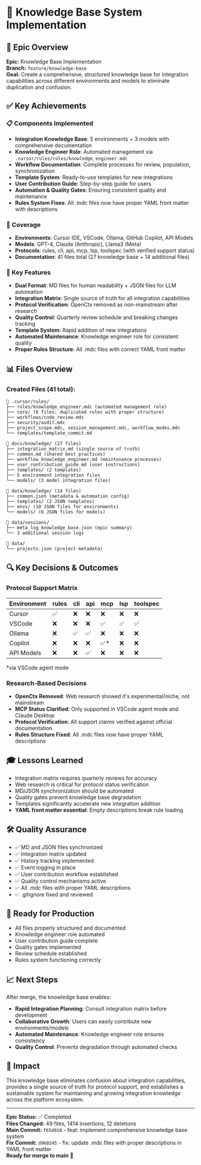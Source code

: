 # 🧠 Knowledge Base System Implementation

## 🎯 Epic Overview
**Epic:** Knowledge Base Implementation  
**Branch:** `feature/knowledge-base`  
**Goal:** Create a comprehensive, structured knowledge base for integration capabilities across different environments and models to eliminate duplication and confusion.

## ✅ Key Achievements

### 📋 Components Implemented
- **Integration Knowledge Base**: 5 environments + 3 models with comprehensive documentation
- **Knowledge Engineer Role**: Automated management via `.cursor/rules/roles/knowledge_engineer.mdc`
- **Workflow Documentation**: Complete processes for review, population, synchronization
- **Template System**: Ready-to-use templates for new integrations
- **User Contribution Guide**: Step-by-step guide for users
- **Automation & Quality Gates**: Ensuring consistent quality and maintenance
- **Rules System Fixes**: All .mdc files now have proper YAML front matter with descriptions

### 🔧 Coverage
- **Environments**: Cursor IDE, VSCode, Ollama, GitHub Copilot, API Models
- **Models**: GPT-4, Claude (Anthropic), Llama3 (Meta)
- **Protocols**: rules, cli, api, mcp, lsp, toolspec (with verified support status)
- **Documentation**: 41 files total (27 knowledge base + 14 additional files)

### 🚀 Key Features
- **Dual Format**: MD files for human readability + JSON files for LLM automation
- **Integration Matrix**: Single source of truth for all integration capabilities
- **Protocol Verification**: OpenCtx removed as non-mainstream after research
- **Quality Control**: Quarterly review schedule and breaking changes tracking
- **Template System**: Rapid addition of new integrations
- **Automated Maintenance**: Knowledge engineer role for consistent quality
- **Proper Rules Structure**: All .mdc files with correct YAML front matter

## 📊 Files Overview

### Created Files (41 total):
```
📁 .cursor/rules/
├── roles/knowledge_engineer.mdc (automated management role)
├── core/ (8 files: duplicated rules with proper structure)
├── workflows/code_review.mdc
├── security/audit.mdc
├── project_scope.mdc, session_management.mdc, workflow_modes.mdc
└── templates/template_commit.md

📁 docs/knowledge/ (27 files)
├── integration_matrix.md (single source of truth)
├── common.md (shared best practices)
├── workflow_knowledge_engineer.md (maintenance processes)
├── user_contribution_guide.md (user instructions)
├── templates/ (2 templates)
├── 5 environment integration files
└── models/ (3 model integration files)

📁 data/knowledge/ (14 files)
├── common.json (metadata & automation config)
├── templates/ (2 JSON templates)
├── envs/ (10 JSON files for environments)
└── models/ (6 JSON files for models)

📁 data/sessions/
├── meta_log_knowledge_base.json (epic summary)
└── 3 additional session logs

📁 data/
└── projects.json (project metadata)
```

## 🔍 Key Decisions & Outcomes

### Protocol Support Matrix
| Environment | rules | cli | api | mcp | lsp | toolspec |
|-------------|-------|-----|-----|-----|-----|----------|
| Cursor      | ✅    | ❌  | ❌  | ❌  | ❌  | ❌       |
| VSCode      | ❌    | ❌  | ❌  | ✅  | ✅  | ✅       |
| Ollama      | ❌    | ✅  | ✅  | ❌  | ❌  | ❌       |
| Copilot     | ❌    | ❌  | ❌  | ✅* | ❌  | ❌       |
| API Models  | ❌    | ❌  | ✅  | ❌  | ❌  | ❌       |

*via VSCode agent mode

### Research-Based Decisions
- **OpenCtx Removed**: Web research showed it's experimental/niche, not mainstream
- **MCP Status Clarified**: Only supported in VSCode agent mode and Claude Desktop
- **Protocol Verification**: All support claims verified against official documentation
- **Rules Structure Fixed**: All .mdc files now have proper YAML descriptions

## 🎓 Lessons Learned
- Integration matrix requires quarterly reviews for accuracy
- Web research is critical for protocol status verification
- MD/JSON synchronization should be automated
- Quality gates prevent knowledge base degradation
- Templates significantly accelerate new integration addition
- **YAML front matter essential**: Empty descriptions break rule loading

## 🛠 Quality Assurance
- ✅ MD and JSON files synchronized
- ✅ Integration matrix updated
- ✅ History tracking implemented
- ✅ Event logging in place
- ✅ User contribution workflow established
- ✅ Quality control mechanisms active
- ✅ All .mdc files with proper YAML descriptions
- ✅ .gitignore fixed and reviewed

## 🚀 Ready for Production
- All files properly structured and documented
- Knowledge engineer role automated
- User contribution guide complete
- Quality gates implemented
- Review schedule established
- Rules system functioning correctly

## 📈 Next Steps
After merge, the knowledge base enables:
- **Rapid Integration Planning**: Consult integration matrix before development
- **Collaborative Growth**: Users can easily contribute new environments/models
- **Automated Maintenance**: Knowledge engineer role ensures consistency
- **Quality Control**: Prevents degradation through automated checks

## 🎯 Impact
This knowledge base eliminates confusion about integration capabilities, provides a single source of truth for protocol support, and establishes a sustainable system for maintaining and growing integration knowledge across the platform ecosystem.

---

**Epic Status:** ✅ Completed  
**Files Changed:** 49 files, 1414 insertions, 12 deletions  
**Main Commit:** `f65d918` - feat: implement comprehensive knowledge base system  
**Fix Commit:** `d960245` - fix: update .mdc files with proper descriptions in YAML front matter   
**Ready for merge to main** 🚀 